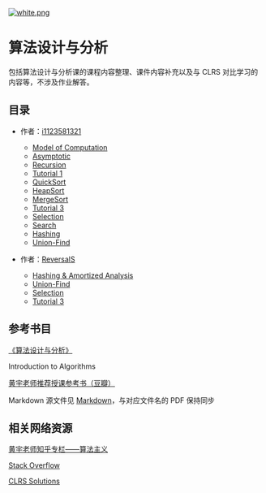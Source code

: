 [![white.png](https://i.loli.net/2019/04/11/5cae134487910.png)](https://github.com/i1123581321/NJU-open-resource)

# 算法设计与分析

包括算法设计与分析课的课程内容整理、课件内容补充以及与 CLRS 对比学习的内容等，不涉及作业解答。

## 目录

* 作者：[i1123581321](https://github.com/ReversalS)
  * [Model of Computation](./notes/L_1.pdf)
  * [Asymptotic](./notes/L_2.pdf)
  * [Recursion](./notes/L_3.pdf)
  * [Tutorial 1](./notes/T_1.pdf)
  * [QuickSort](./notes/L_4.pdf)
  * [HeapSort](./notes/L_5.pdf)
  * [MergeSort](./notes/L_6.pdf)
  * [Tutorial 3](./notes/T_2.pdf)
  * [Selection](./notes/L_7.pdf)
  * [Search](./notes/L_8.pdf)
  * [Hashing](./notes/L_9.pdf)
  * [Union-Find](./notes/L_10.pdf)

* 作者：[ReversalS](https://github.com/ReversalS)
  * [Hashing & Amortized Analysis](./notes/Hashing.pdf)
  * [Union-Find](./notes/Union-Find.pdf)
  * [Selection](./notes/Selection.pdf)
  * [Tutorial 3](./notes/Tutorial-3.pdf)

## 参考书目
[《算法设计与分析》](<https://book.douban.com/subject/27107107/>)

Introduction to Algorithms

[黄宇老师推荐授课参考书（豆瓣）](https://www.douban.com/doulist/1155824/)

Markdown 源文件见 [Markdown](https://github.com/i1123581321/NJU-open-resource/tree/master/algorithm_design_and_analysis/notes/markdown)，与对应文件名的 PDF 保持同步

## 相关网络资源
[黄宇老师知乎专栏——算法主义](https://zhuanlan.zhihu.com/algocentric)

[Stack Overflow](https://stackoverflow.com/)

[CLRS Solutions](https://walkccc.github.io/CLRS/)